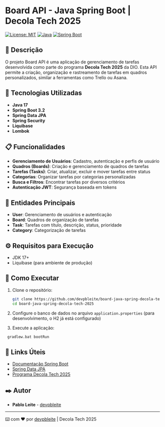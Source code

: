 # Board API - Java Spring Boot | Decola Tech 2025

[![License: MIT](https://img.shields.io/badge/License-MIT-yellow.svg)](https://opensource.org/licenses/MIT)
[![Java](https://img.shields.io/badge/Java-17-orange)](https://www.oracle.com/java/technologies/javase/jdk17-archive-downloads.html)
[![Spring Boot](https://img.shields.io/badge/Spring%20Boot-3.2-brightgreen)](https://spring.io/projects/spring-boot)

## 📝 Descrição

O projeto Board API é uma aplicação de gerenciamento de tarefas desenvolvida como parte do programa **Decola Tech 2025** da DIO. Esta API permite a criação, organização e rastreamento de tarefas em quadros personalizados, similar a ferramentas como Trello ou Asana.

## 🔧 Tecnologias Utilizadas

- **Java 17**
- **Spring Boot 3.2**
- **Spring Data JPA**
- **Spring Security**
- **Liquibase**
- **Lombok**

## 📋 Funcionalidades

- **Gerenciamento de Usuários**: Cadastro, autenticação e perfis de usuário
- **Quadros (Boards)**: Criação e gerenciamento de quadros de tarefas
- **Tarefas (Tasks)**: Criar, atualizar, excluir e mover tarefas entre status
- **Categorias**: Organizar tarefas por categorias personalizadas
- **Busca e Filtros**: Encontrar tarefas por diversos critérios
- **Autenticação JWT**: Segurança baseada em tokens

## 🔑 Entidades Principais

- **User**: Gerenciamento de usuários e autenticação
- **Board**: Quadros de organização de tarefas
- **Task**: Tarefas com título, descrição, status, prioridade
- **Category**: Categorização de tarefas

## ⚙️ Requisitos para Execução

- JDK 17+
- Liquibase (para ambiente de produção)

## 🚀 Como Executar

1. Clone o repositório:
   ```bash
   git clone https://github.com/devpbleite/board-java-spring-decola-tech-2025.git
   cd board-java-spring-decola-tech-2025
   ```

2. Configure o banco de dados no arquivo `application.properties` (para desenvolvimento, o H2 já está configurado)

3. Execute a aplicação:
 ```bash
  gradlew.bat bootRun
   ```


## 🔗 Links Úteis

- [Documentação Spring Boot](https://docs.spring.io/spring-boot/docs/current/reference/html/)
- [Spring Data JPA](https://docs.spring.io/spring-data/jpa/docs/current/reference/html/)
- [Programa Decola Tech 2025](https://www.dio.me/bootcamp/decola-tech-2025)

## ✒️ Autor

- **Pablo Leite** - [devpbleite](https://github.com/devpbleite)

---

⌨️ com ❤️ por [devpbleite](https://github.com/devpbleite) | Decola Tech 2025
